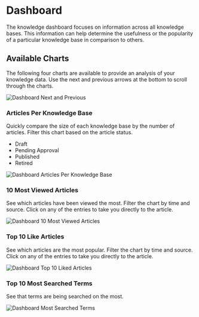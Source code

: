 # Dashboard
The knowledge dashboard focuses on information across all knowledge bases. This information can help determine the usefulness or the popularity of a particular knowledge base in comparison to others.



## Available Charts
The following four charts are available to provide an analysis of your knowledge data.  Use the next and previous arrows at the bottom to scroll through the charts.

![Dashboard Next and Previous](_books/servicemanager-user-guide/knowledge/images/dashboard-next-previous.png)

### Articles Per Knowledge Base
Quickly compare the size of each knowledge base by the number of articles.  Filter this chart based on the article status.
* Draft
* Pending Approval
* Published
* Retired

![Dashboard Articles Per Knowledge Base](_books/servicemanager-user-guide/knowledge/images/dashboard-articles-per-knowledge-base.png)

### 10 Most Viewed Articles
See which articles have been viewed the most.  Filter the chart by time and source. Click on any of the entries to take you directly to the article.

![Dashboard 10 Most Viewed Articles](_books/servicemanager-user-guide/knowledge/images/dashboard-articles-most-viewed.png)

### Top 10 Like Articles
See which articles are the most popular.  Filter the chart by time and source. Click on any of the entries to take you directly to the article.

![Dashboard Top 10 Liked Articles](_books/servicemanager-user-guide/knowledge/images/dashboard-articles-most-liked.png)

### Top 10 Most Searched Terms
See that terms are being searched on the most.  

![Dashboard Most Searched Terms](_books/servicemanager-user-guide/knowledge/images/dashboard-most-searched-terms.png)